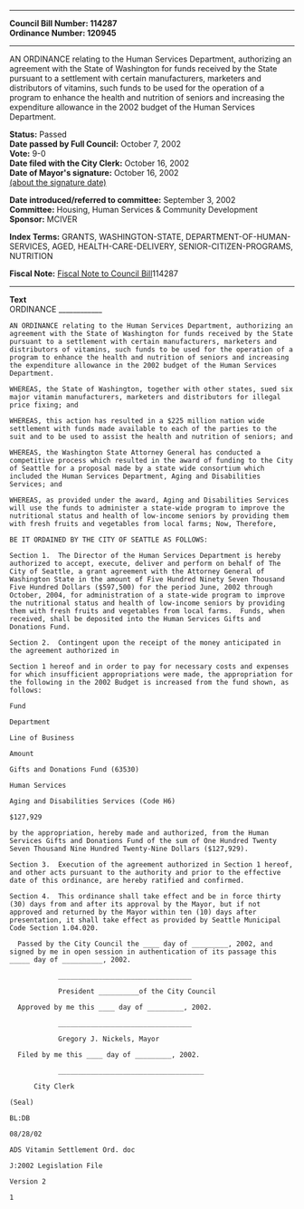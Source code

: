 * * * * *  
  
**Council Bill Number: [](#h0)[](#h2)114287**   
**Ordinance Number: 120945**  
  
* * * * *  
  
AN ORDINANCE relating to the Human Services Department, authorizing an agreement with the State of Washington for funds received by the State pursuant to a settlement with certain manufacturers, marketers and distributors of vitamins, such funds to be used for the operation of a program to enhance the health and nutrition of seniors and increasing the expenditure allowance in the 2002 budget of the Human Services Department.  
  
**Status:** Passed   
**Date passed by Full Council:** October 7, 2002   
**Vote:** 9-0   
**Date filed with the City Clerk:** October 16, 2002   
**Date of Mayor's signature:** October 16, 2002   
[(about the signature date)](/~public/approvaldate.htm)   
  
  
**Date introduced/referred to committee:** September 3, 2002   
**Committee:** Housing, Human Services & Community Development   
**Sponsor:** MCIVER   
  
**Index Terms:** GRANTS, WASHINGTON-STATE, DEPARTMENT-OF-HUMAN-SERVICES, AGED, HEALTH-CARE-DELIVERY, SENIOR-CITIZEN-PROGRAMS, NUTRITION  
  
**Fiscal Note:** [Fiscal Note to Council Bill](http://clerk.seattle.gov/~public/fnote/114287.htm)[](#h1)[](#h3)114287  
  
* * * * *  
  
**Text**  
    ORDINANCE ____________  
  
    AN ORDINANCE relating to the Human Services Department, authorizing an  
    agreement with the State of Washington for funds received by the State  
    pursuant to a settlement with certain manufacturers, marketers and  
    distributors of vitamins, such funds to be used for the operation of a  
    program to enhance the health and nutrition of seniors and increasing  
    the expenditure allowance in the 2002 budget of the Human Services  
    Department.  
  
    WHEREAS, the State of Washington, together with other states, sued six  
    major vitamin manufacturers, marketers and distributors for illegal  
    price fixing; and  
  
    WHEREAS, this action has resulted in a $225 million nation wide  
    settlement with funds made available to each of the parties to the  
    suit and to be used to assist the health and nutrition of seniors; and  
  
    WHEREAS, the Washington State Attorney General has conducted a  
    competitive process which resulted in the award of funding to the City  
    of Seattle for a proposal made by a state wide consortium which  
    included the Human Services Department, Aging and Disabilities  
    Services; and  
  
    WHEREAS, as provided under the award, Aging and Disabilities Services  
    will use the funds to administer a state-wide program to improve the  
    nutritional status and health of low-income seniors by providing them  
    with fresh fruits and vegetables from local farms; Now, Therefore,  
  
    BE IT ORDAINED BY THE CITY OF SEATTLE AS FOLLOWS:  
  
    Section 1.  The Director of the Human Services Department is hereby  
    authorized to accept, execute, deliver and perform on behalf of The  
    City of Seattle, a grant agreement with the Attorney General of  
    Washington State in the amount of Five Hundred Ninety Seven Thousand  
    Five Hundred Dollars ($597,500) for the period June, 2002 through  
    October, 2004, for administration of a state-wide program to improve  
    the nutritional status and health of low-income seniors by providing  
    them with fresh fruits and vegetables from local farms.  Funds, when  
    received, shall be deposited into the Human Services Gifts and  
    Donations Fund.  
  
    Section 2.  Contingent upon the receipt of the money anticipated in  
    the agreement authorized in  
  
    Section 1 hereof and in order to pay for necessary costs and expenses  
    for which insufficient appropriations were made, the appropriation for  
    the following in the 2002 Budget is increased from the fund shown, as  
    follows:  
  
    Fund  
  
    Department  
  
    Line of Business  
  
    Amount  
  
    Gifts and Donations Fund (63530)  
  
    Human Services  
  
    Aging and Disabilities Services (Code H6)  
  
    $127,929  
  
    by the appropriation, hereby made and authorized, from the Human  
    Services Gifts and Donations Fund of the sum of One Hundred Twenty  
    Seven Thousand Nine Hundred Twenty-Nine Dollars ($127,929).  
  
    Section 3.  Execution of the agreement authorized in Section 1 hereof,  
    and other acts pursuant to the authority and prior to the effective  
    date of this ordinance, are hereby ratified and confirmed.  
  
    Section 4.  This ordinance shall take effect and be in force thirty  
    (30) days from and after its approval by the Mayor, but if not  
    approved and returned by the Mayor within ten (10) days after  
    presentation, it shall take effect as provided by Seattle Municipal  
    Code Section 1.04.020.  
  
      Passed by the City Council the ____ day of _________, 2002, and  
    signed by me in open session in authentication of its passage this  
    _____ day of __________, 2002.  
  
                _________________________________  
  
                President __________of the City Council  
  
      Approved by me this ____ day of _________, 2002.  
  
                _________________________________  
  
                Gregory J. Nickels, Mayor  
  
      Filed by me this ____ day of _________, 2002.  
  
                ____________________________________  
  
          City Clerk  
  
    (Seal)  
  
    BL:DB  
  
    08/28/02  
  
    ADS Vitamin Settlement Ord. doc  
  
    J:2002 Legislation File  
  
    Version 2  
  
    1  
